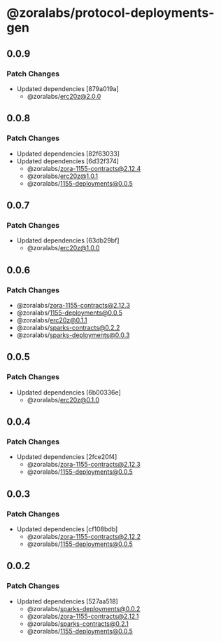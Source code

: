 # @zoralabs/protocol-deployments-gen

## 0.0.9

### Patch Changes

- Updated dependencies [879a019a]
  - @zoralabs/erc20z@2.0.0

## 0.0.8

### Patch Changes

- Updated dependencies [82f63033]
- Updated dependencies [6d32f374]
  - @zoralabs/zora-1155-contracts@2.12.4
  - @zoralabs/erc20z@1.0.1
  - @zoralabs/1155-deployments@0.0.5

## 0.0.7

### Patch Changes

- Updated dependencies [63db29bf]
  - @zoralabs/erc20z@1.0.0

## 0.0.6

### Patch Changes

- @zoralabs/zora-1155-contracts@2.12.3
- @zoralabs/1155-deployments@0.0.5
- @zoralabs/erc20z@0.1.1
- @zoralabs/sparks-contracts@0.2.2
- @zoralabs/sparks-deployments@0.0.3

## 0.0.5

### Patch Changes

- Updated dependencies [6b00336e]
  - @zoralabs/erc20z@0.1.0

## 0.0.4

### Patch Changes

- Updated dependencies [2fce20f4]
  - @zoralabs/zora-1155-contracts@2.12.3
  - @zoralabs/1155-deployments@0.0.5

## 0.0.3

### Patch Changes

- Updated dependencies [cf108bdb]
  - @zoralabs/zora-1155-contracts@2.12.2
  - @zoralabs/1155-deployments@0.0.5

## 0.0.2

### Patch Changes

- Updated dependencies [527aa518]
  - @zoralabs/sparks-deployments@0.0.2
  - @zoralabs/zora-1155-contracts@2.12.1
  - @zoralabs/sparks-contracts@0.2.1
  - @zoralabs/1155-deployments@0.0.5
